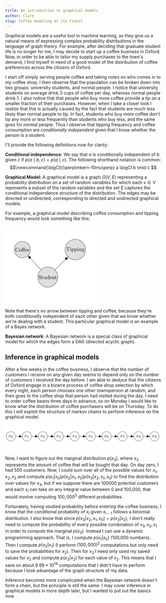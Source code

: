```yaml
---
title: An introduction to graphical models
author: Clare
slug: Coffee modeling at its finest
---
```



Graphical models are a useful tool in machine learning, as they give us a natural means of expressing complex probability distributions in the language of graph theory. For example, after deciding that graduate student life is no longer for me, I may decide to start up a coffee business in Oxford. Now, in order to be able to tailor my supply purchases to the town's demand, I find myself in need of a good model of the distribution of coffee preferences across the citizens of Oxford. 

I start off simply serving people coffee and taking notes on who comes in to my coffee shop. I then observe that the population can be broken down into two groups: university students, and normal people. I notice that university students on average drink 3 cups of coffee per day, whereas normal people drink 1. I also notice that that people who buy more coffee provide a tip on a smaller fraction of their purchases. However, when I take a closer look I realize that this is actually caused by the fact that students are much less likely than normal people to tip. In fact, students who buy more coffee don't tip any more or less frequently than students who buy less, and the same goes for normal people. Thus I observe that tipping frequency and coffee consumption are _conditionally independent_ given that I know whether the person is a student. 

I'll provide the following definitions now for clarity:

<b>Conditional independence:</b> We say that $a$ is conditionally independent of $b$ given $c$ if $p(a\mid b,c) = p(a \mid c)$.
The following shorthand notation is common: $$\newcommand{\bigCI}{\perp\mkern-10mu\perp} a \bigCI b \mid c $$

<b>Graphical Model:</b> A graphical model is a graph $G(V,E)$ representing a probability distribution on a set of random variables for which each $v \in V$ represents a subset of the random variables and the set $E$ captures the conditional independence structure of the distribution. The edges may be directed or undirected, corresponding to directed and undirected graphical models.

For example, a graphical model describing coffee consumption and tipping frequency would look something like this:

<img src="/images/student_gm.png" width="300" align="center"/>

Note that there's no arrow between tipping and coffee, because they're both conditionally independent of each other given that we know whether we're dealing with a student. This particular graphical model is an example of a Bayes network.

<b>Bayesian network:</b> A Bayesian network is a special class of graphical model for which the edges form a DAG (directed acyclic graph). 

<h2>Inference in graphical models</h2>

After a few weeks in the coffee business, I observe that the number of customers I receive on any given day seems to depend only on the number of customers I received the day before. I am able to deduce that the citizens of Oxford engage in a bizarre process of coffee shop selection by which every night, each person chooses one other townsperson at random, and then goes to the coffee shop that person had visited during the day. I need to order coffee beans three days in advance, so on Monday I would like to know what the distribution of coffee purchasers will be on Thursday. To do this I will exploit the structure of markov chains to perform inference on the graphical model.

<img src="/images/markov_chain.png" width="900" />

Now, I want to figure out the marginal distribution $p(x_3)$, where $x_3$ represents the amount of coffee that will be bought that day. On day zero, I had 500 customers. Now, I could sum over all of the possible values for $x_1, x_2, x_3$ and compute $p(x_1|x_0)p(x_2|x_1, x_0)p(x_3|x_2, x_1, x_0)$ to find the distribution over values for $x_3$, but if we suppose there are 100000 potential customers and each $x_i$ can take on any integral value between 0 and 100,000, that would involve computing $100,000^3$ different probabilities.

Fortunately, having studied probability before entering the coffee business, I know that the conditional probability of $x_i$ given $x_{i-1}$ follows a binomial distribution. I also know that since $p(x_3|x_2, x_1, x_0) = p(x_3|x_2)$, I don't really need to compute the probability of every possible combination of $x_3, x_2, x_1$ in order to compute the marginal $p(x_3)$. Instead I can use a dynamic programming approach. That is, I compute $p(x_1|x_0)$ (100,000 numbers). Then I compute $p(x_2|x_1)$ (I perform $(100,000)^2$ computations but only need to save the probabilities for $x_2$). Then for $x_3$ I need only used my saved values for $x_2$ and compute $p(x_3|x_2)$ for each value of $x_2$. This means that I save on about $9.99 \times 10^{14}$ computations that I didn't have to perform because I took advantage of the graph structure of my data.

Inference becomes more complicated when the Bayesian network doesn't form a chain, but the principle is still the same. I may cover inference in graphical models in more depth later, but I wanted to put out the basics now.

